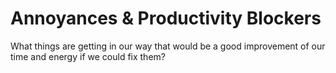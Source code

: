# Annoyances &amp; Productivity Blockers

 What things are getting in our way that would be a good improvement of our time and energy if we could fix them? 
